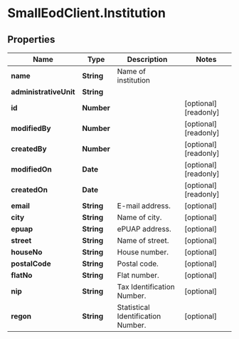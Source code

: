 # SmallEodClient.Institution

## Properties

Name | Type | Description | Notes
------------ | ------------- | ------------- | -------------
**name** | **String** | Name of institution | 
**administrativeUnit** | **String** |  | 
**id** | **Number** |  | [optional] [readonly] 
**modifiedBy** | **Number** |  | [optional] [readonly] 
**createdBy** | **Number** |  | [optional] [readonly] 
**modifiedOn** | **Date** |  | [optional] [readonly] 
**createdOn** | **Date** |  | [optional] [readonly] 
**email** | **String** | E-mail address. | [optional] 
**city** | **String** | Name of city. | [optional] 
**epuap** | **String** | ePUAP address. | [optional] 
**street** | **String** | Name of street. | [optional] 
**houseNo** | **String** | House number. | [optional] 
**postalCode** | **String** | Postal code. | [optional] 
**flatNo** | **String** | Flat number. | [optional] 
**nip** | **String** | Tax Identification Number. | [optional] 
**regon** | **String** | Statistical Identification Number. | [optional] 


